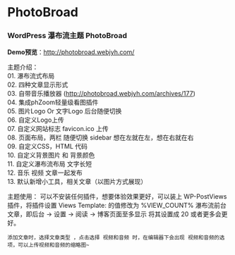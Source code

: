 PhotoBroad
==========

<h3>WordPress 瀑布流主题 PhotoBroad</h3>

<strong>Demo预览</strong>：http://photobroad.webjyh.com/

主题介绍：<br />
	01. 瀑布流式布局<br />
	02. 四种文章显示形式<br />
	03. 自带音乐播放器 (http://photobroad.webjyh.com/archives/177)<br />
	04. 集成phZoom轻量级看图插件<br />
	05. 图片Logo Or 文字Logo 后台随便切换<br />
	06. 自定义Logo上传<br />
	07. 自定义网站标志 favicon.ico 上传<br />
	08. 页面布局，两栏 随便切换 sidebar 想在左就在左，想在右就在右<br />
	09. 自定义CSS，HTML 代码<br />
	10. 自定义背景图片 和 背景颜色<br />
	11. 自定义瀑布流布局 文字长短<br />
	12. 音乐 视频 文章一起发布<br />
	13. 默认新增小工具，相关文章（以图片方式展现）
    
主题使用：
    可以不安装任何插件，想要体验效果更好，可以装上 WP-PostViews 插件，将插件设置 Views Template: 的值修改为 %VIEW_COUNT% 瀑布流前台文章，即后台 -> 设置 -> 阅读 -> 博客页面至多显示 将其设置成 20 或者更多会更好。

    添加文章时，选择文章类型 ，点击选择 视频和音频 时，在编辑器下会出现 视频和音频的选项，可以上传视频和音频的缩略图~
